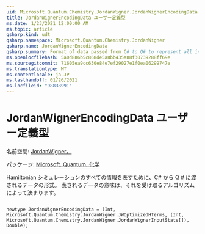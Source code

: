 ```yaml
---
uid: Microsoft.Quantum.Chemistry.JordanWigner.JordanWignerEncodingData
title: JordanWignerEncodingData ユーザー定義型
ms.date: 1/23/2021 12:00:00 AM
ms.topic: article
qsharp.kind: udt
qsharp.namespace: Microsoft.Quantum.Chemistry.JordanWigner
qsharp.name: JordanWignerEncodingData
qsharp.summary: Format of data passed from C# to Q# to represent all information for Hamiltonian simulation. The meaning of the data represented is determined by the algorithm that receives it.
ms.openlocfilehash: 5a0d886b5c868de5a8bb435a88f30739288ff69e
ms.sourcegitcommit: 71605ea9cc630e84e7ef29027e1f0ea06299747e
ms.translationtype: MT
ms.contentlocale: ja-JP
ms.lasthandoff: 01/26/2021
ms.locfileid: "98838991"
---
```

# <a name="jordanwignerencodingdata-user-defined-type"></a>JordanWignerEncodingData ユーザー定義型

名前空間: [JordanWigner。](xref:Microsoft.Quantum.Chemistry.JordanWigner)

パッケージ: [Microsoft. Quantum. 化学](https://nuget.org/packages/Microsoft.Quantum.Chemistry)


Hamiltonian シミュレーションのすべての情報を表すために、C# から Q # に渡されるデータの形式。
表されるデータの意味は、それを受け取るアルゴリズムによって決まります。

```qsharp

newtype JordanWignerEncodingData = (Int, Microsoft.Quantum.Chemistry.JordanWigner.JWOptimizedHTerms, (Int, Microsoft.Quantum.Chemistry.JordanWigner.JordanWignerInputState[]), Double);
```

